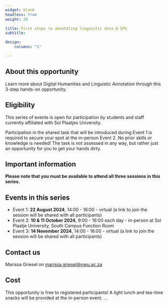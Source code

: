```yaml
---
widget: blank
headless: true
weight: 20

title: First steps to annotating linguistic data @ SPU
subtitle: 

design:
    columns: "1"

---
```


## About this opportunity

Learn more about Digital Humanities and Linguistic Annotation through this 3-step hands-on opportunity.



## Eligibility

This series of events is open for participation by students and staff currently affiliated with Sol Plaatjes University.


Participation in the shared task that will be introduced during Event 1 is required to secure your spot at the in-person Event 2. No prior skills or knowledge is needed! The task is not assessed in any way, but rather just an opportunity for you to get your hands dirty.

## Important information

__Please note that you must be available to attend all three sessions in this series.__


## Events in this series


- Event 1: __22 August 2024__, 14:00 - 16:00 - virtual (a link to join the session will be shared with all participants)
- Event 2: __10 & 11 October 2024__, 9:00 - 16:00 each day - in-person at Sol Plaatje University, South Campus Function Room
- Event 3: __14 November 2024__, 14:00 - 16:00 - virtual (a link to join the session will be shared with all participants)

## Contact us

Marissa Griesel on marissa.griesel@nwu.ac.za

## Cost

This opportunity is free to registered participants!
A light lunch and tea-time snacks will be provided at the in-person event.
…